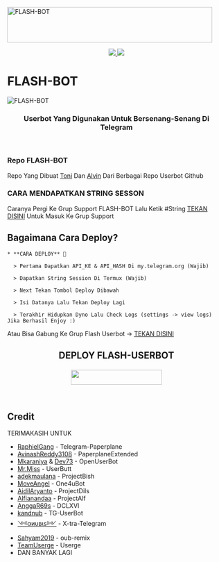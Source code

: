 <a href="https://cooltext.com"><img src="https://images.cooltext.com/5501763.gif" width="473" height="82" alt="FLASH-BOT" /></a>


<p align="center">
  <a href="https://github.com/fvckcat/FLASH-BOT/fork">
    <img src="https://img.shields.io/github/forks/fvckcat/FLASH-BOT?label=Fork&style=social">
    
  </a>
  <a href="https://github.com/fvckcat/FLASH-BOT">
    <img src="https://img.shields.io/github/stars/fvckcat/FLASH-BOT?style=social">
  </a>
</p>  

# FLASH-BOT
![FLASH-BOT](https://telegra.ph/file/44f01c854957001b11ad2.jpg)

<h3 align="center">Userbot Yang Digunakan Untuk Bersenang-Senang Di Telegram</h3>
<p align="center">&nbsp;</p>

### Repo FLASH-BOT
Repo Yang Dibuat [Toni](https://t.me/BluueBlueSky) Dan [Alvin](https://t.me/liualvinas) Dari Berbagai Repo Userbot Github 


### CARA MENDAPATKAN STRING SESSON

Caranya Pergi Ke Grup Support FLASH-BOT Lalu Ketik #String [TEKAN DISINI](https://t.me/LordUserbot_Group) Untuk Masuk Ke Grup Support

## Bagaimana Cara Deploy?

```
* **CARA DEPLOY** 🔧

  > Pertama Dapatkan API_KE & API_HASH Di my.telegram.org (Wajib)

  > Dapatkan String Session Di Termux (Wajib)

  > Next Tekan Tombol Deploy Dibawah

  > Isi Datanya Lalu Tekan Deploy Lagi

  > Terakhir Hidupkan Dyno Lalu Check Logs (settings -> view logs) Jika Berhasil Enjoy :)
```
Atau Bisa Gabung Ke Grup Flash Userbot -> [TEKAN DISINI](https://t.me/LordUserbot_Group)
## <p align="center">DEPLOY FLASH-USERBOT</p>


<p align="center"><a href="https://heroku.com/deploy?template=https://github.com/fvckcat/FLASH-BOT"> <img src="https://img.shields.io/badge/Deploy%20Ke%20Heroku-magenta?style=flat&logo=heroku" width="210" height="34.45" /></a></p>

<br>
</p>

## Credit
TERIMAKASIH UNTUK

*   [RaphielGang](https://github.com/RaphielGang) - Telegram-Paperplane
*   [AvinashReddy3108](https://github.com/AvinashReddy3108) - PaperplaneExtended
*   [Mkaraniya](https://github.com/mkaraniya) & [Dev73](https://github.com/Devp73) - OpenUserBot
*   [Mr.Miss](https://github.com/keselekpermen69) - UserButt
*   [adekmaulana](https://github.com/adekmaulana) - ProjectBish
*   [MoveAngel](https://github.com/MoveAngel) - One4uBot
*   [AidilAryanto](https://github.com/aidilaryanto) - ProjectDils 
*   [Alfianandaa](https://github.com/alfianandaa/ProjectAlf) - ProjectAlf
*   [AnggaR69s](https://github.com/GengKapak/DCLXVI) - DCLXVI
*   [kandnub](https://github.com/kandnub) - TG-UserBot
*   [༺αиυвιѕ༻](https://github.com/Dark-Princ3) - X-tra-Telegram
*   [Sahyam2019](https://github.com/sahyam2019/oub-remix) - oub-remix
*   [TeamUserge](https://github.com/UsergeTeam/Userge) - Userge
*   DAN BANYAK LAGI 
